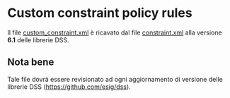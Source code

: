# Custom constraint policy rules

Il file [custom_constraint.xml](custom_constraint.xml) è ricavato dal file [constraint.xml](https://github.com/esig/dss/blob/6.1/dss-policy-jaxb/src/main/resources/policy/constraint.xml) alla versione **6.1** delle librerie DSS.

## Nota bene

Tale file dovrà essere revisionato ad ogni aggiornamento di versione delle librerie DSS (https://github.com/esig/dss).